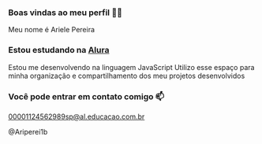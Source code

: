 ### Boas vindas ao meu perfil 💙💙

Meu nome é Ariele Pereira 

### Estou estudando na [Alura](https://www.alura.com)
Estou me desenvolvendo na linguagem JavaScript
Utilizo esse espaço para minha organização e compartilhamento dos meu projetos desenvolvidos

### Você pode entrar em contato comigo 📫

00001124562989sp@al.educacao.com.br

@Ariperei1b
